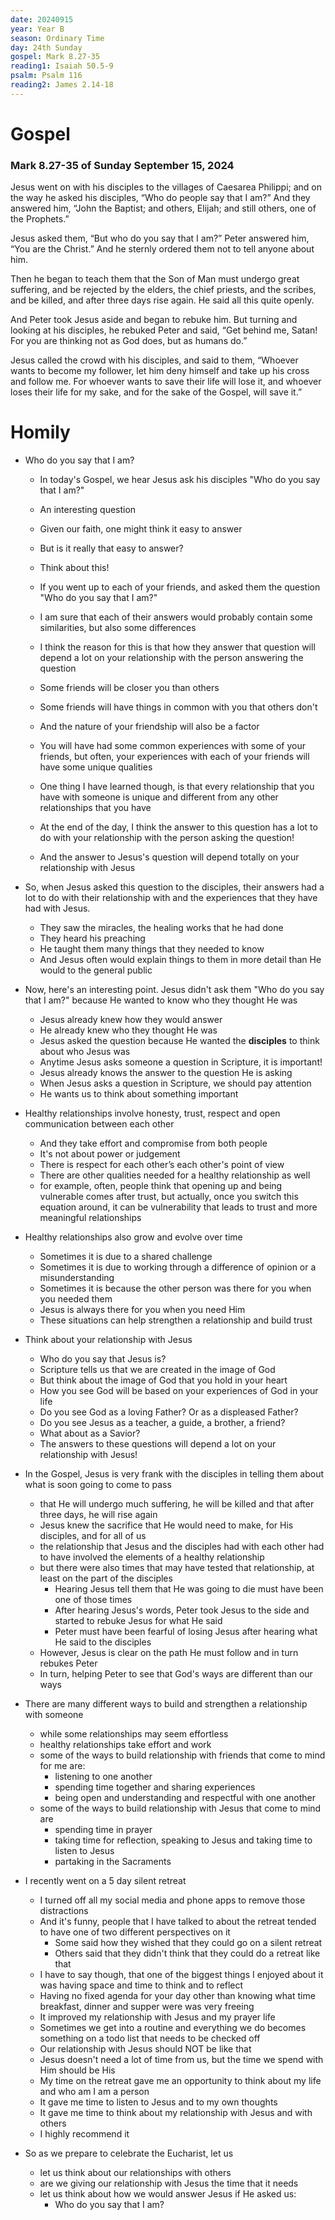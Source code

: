 ```yaml
---
date: 20240915
year: Year B
season: Ordinary Time
day: 24th Sunday
gospel: Mark 8.27-35
reading1: Isaiah 50.5-9
psalm: Psalm 116
reading2: James 2.14-18
---
```


# Gospel

### Mark 8.27-35 of Sunday September 15, 2024

Jesus went on with his disciples to the villages of Caesarea Philippi; and on the way he asked his disciples, “Who do people say that I am?” And they answered him, “John the Baptist; and others, Elijah; and still others, one of the Prophets.”  
  
Jesus asked them, “But who do you say that I am?” Peter answered him, “You are the Christ.” And he sternly ordered them not to tell anyone about him.  
  
Then he began to teach them that the Son of Man must undergo great suffering, and be rejected by the elders, the chief priests, and the scribes, and be killed, and after three days rise again. He said all this quite openly.  
  
And Peter took Jesus aside and began to rebuke him. But turning and looking at his disciples, he rebuked Peter and said, “Get behind me, Satan! For you are thinking not as God does, but as humans do.”  
  
Jesus called the crowd with his disciples, and said to them, “Whoever wants to become my follower, let him deny himself and take up his cross and follow me. For whoever wants to save their life will lose it, and whoever loses their life for my sake, and for the sake of the Gospel, will save it.”


# Homily

- Who do you say that I am?
	- In today's Gospel, we hear Jesus ask his disciples "Who do you say that I am?"
	- An interesting question
	- Given our faith, one might think it easy to answer
	- But is it really that easy to answer?

	- Think about this!
	- If you went up to each of your friends, and asked them the question "Who do you say that I am?"
	- I am sure that each of their answers would probably contain some similarities, but also some differences
	- I think the reason for this is that how they answer that question will depend a lot on your relationship with the person answering the question
	- Some friends will be closer you than others
	- Some friends will have things in common with you that others don't
	- And the nature of your friendship will also be a factor
	- You will have had some common experiences with some of your friends, but often, your experiences with each of your friends will have some unique qualities
	- One thing I have learned though, is that every relationship that you have with someone is unique and different from any other relationships that you have
	- At the end of the day, I think the answer to this question has a lot to do with your relationship with the person asking the question!
	- And the answer to Jesus's question will depend totally on your relationship with Jesus

- So, when Jesus asked this question to the disciples, their answers had a lot to do with their relationship with and the experiences that they have had with Jesus.
	- They saw the miracles, the healing works that he had done
	- They heard his preaching
	- He taught them many things that they needed to know
	- And Jesus often would explain things to them in more detail than He would to the general public

- Now, here's an interesting point.  Jesus didn't ask them "Who do you say that I am?" because He wanted to know who they thought He was
	- Jesus already knew how they would answer
	- He already knew who they thought He was
	- Jesus asked the question because He wanted the **disciples** to think about who Jesus was
	- Anytime Jesus asks someone a question in Scripture, it is important!
	- Jesus already knows the answer to the question He is asking
	- When Jesus asks a question in Scripture, we should pay attention
	- He wants us to think about something important

- Healthy relationships involve honesty, trust, respect and open communication between each other
	- And they take effort and compromise from both people
	- It's not about power or judgement
	- There is respect for each other’s each other's point of view
	- There are other qualities needed for a healthy relationship as well
	- for example, often, people think that opening up and being vulnerable comes after trust, but actually, once you switch this equation around, it can be vulnerability that leads to trust and more meaningful relationships

- Healthy relationships also grow and evolve over time
	- Sometimes it is due to a shared challenge
	- Sometimes it is due to working through a difference of opinion or a misunderstanding
	- Sometimes it is because the other person was there for you when you needed them
	- Jesus is always there for you when you need Him
	- These situations can help strengthen a relationship and build trust

- Think about your relationship with Jesus
	- Who do you say that Jesus is?
	- Scripture tells us that we are created in the image of God
	- But think about the image of God that you hold in your heart
	- How you see God will be based on your experiences of God in your life
	- Do you see God as a loving Father?  Or as a displeased Father?
	- Do you see Jesus as a teacher, a guide, a brother, a friend?
	- What about as a Savior?
	- The answers to these questions will depend a lot on your relationship with Jesus!

- In the Gospel, Jesus is very frank with the disciples in telling them about what is soon going to come to pass
	- that He will undergo much suffering, he will be killed and that after three days, he will rise again
	- Jesus knew the sacrifice that He would need to make, for His disciples, and for all of us
	- the relationship that Jesus and the disciples had with each other had to have involved the elements of a healthy relationship
	- but there were also times that may have tested that relationship, at least on the part of the disciples
		- Hearing Jesus tell them that He was going to die must have been one of those times
		- After hearing Jesus's words, Peter took Jesus to the side and started to rebuke Jesus for what He said
		- Peter must have been fearful of losing Jesus after hearing what He said to the disciples
	- However, Jesus is clear on the path He must follow and in turn rebukes Peter
	- In turn, helping Peter to see that God's ways are different than our ways

- There are many different ways to build and strengthen a relationship with someone
	- while some relationships may seem effortless
	- healthy relationships take effort and work
	- some of the ways to build relationship with friends that come to mind for me are:
		- listening to one another
		- spending time together and sharing experiences
		- being open and understanding and respectful with one another
	- some of the ways to build relationship with Jesus that come to mind are
		- spending time in prayer
		- taking time for reflection, speaking to Jesus and taking time to listen to Jesus
		- partaking in the Sacraments

- I recently went on a 5 day silent retreat
	- I turned off all my social media and phone apps to remove those distractions
	- And it's funny, people that I have talked to about the retreat tended to have one of two different perspectives on it
		- Some said how they wished that they could go on a silent retreat
		- Others said that they didn't think that they could do a retreat like that
	- I have to say though, that one of the biggest things I enjoyed about it was having space and time to think and to reflect
	- Having no fixed agenda for your day other than knowing what time breakfast, dinner and supper were was very freeing
	- It improved my relationship with Jesus and my prayer life
	- Sometimes we get into a routine and everything we do becomes something on a todo list that needs to be checked off
	- Our relationship with Jesus should NOT be like that
	- Jesus doesn't need a lot of time from us, but the time we spend with Him should be His
	- My time on the retreat gave me an opportunity to think about my life and who am I am a person
	- It gave me time to listen to Jesus and to my own thoughts
	- It gave me time to think about my relationship with Jesus and with others
	- I highly recommend it

- So as we prepare to celebrate the Eucharist, let us
	- let us think about our relationships with others
	- are we giving our relationship with Jesus the time that it needs
	- let us think about how we would answer Jesus if He asked us:
		- Who do you say that I am?

